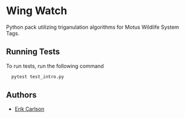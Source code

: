 # Wing Watch

Python pack utilizing triganulation algorithms for Motus Wildlife System Tags. 



## Running Tests

To run tests, run the following command

```bash
  pytest test_intro.py
```


## Authors

- [Erik Carlson](https://github.com/erikvcarlson)

